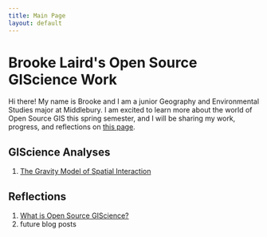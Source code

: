 ```yaml
---
title: Main Page
layout: default
---
```


# Brooke Laird's Open Source GIScience Work
Hi there! My name is Brooke and I am a junior Geography and Environmental Studies major at Middlebury. I am excited to learn more about the world of Open Source GIS this spring semester, and I will be sharing my work, progress, and reflections on [this page](https://gis4dev.github.io).

## GIScience Analyses
1. [The Gravity Model of Spatial Interaction](gravity/gravity.md)

## Reflections
1. [What is Open Source GIScience?](reflections/open-source.md)
2. future blog posts 
